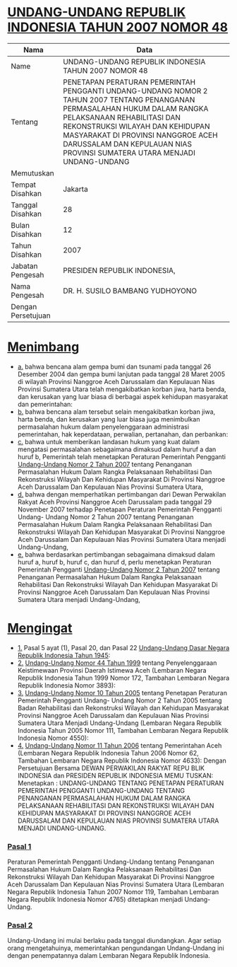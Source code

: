 # [UNDANG-UNDANG REPUBLIK INDONESIA TAHUN 2007 NOMOR 48](http://example.org/legal/peraturan/uu/2007/48)

| Nama | Data |
| ------ | ----- |
|Name|UNDANG-UNDANG REPUBLIK INDONESIA TAHUN 2007 NOMOR 48|
|Tentang| PENETAPAN PERATURAN PEMERINTAH PENGGANTI UNDANG-UNDANG NOMOR 2 TAHUN 2007 TENTANG PENANGANAN PERMASALAHAN HUKUM DALAM RANGKA PELAKSANAAN REHABILITASI DAN REKONSTRUKSI WILAYAH DAN KEHIDUPAN MASYARAKAT DI PROVINSI NANGGROE ACEH DARUSSALAM DAN KEPULAUAN NIAS PROVINSI SUMATERA UTARA MENJADI UNDANG-UNDANG|
|Memutuskan||
|Tempat Disahkan|Jakarta|
|Tanggal Disahkan|28|
|Bulan Disahkan|12|
|Tahun Disahkan|2007|
|Jabatan Pengesah|PRESIDEN REPUBLIK INDONESIA,|
|Nama Pengesah|DR. H. SUSILO BAMBANG YUDHOYONO|
|Dengan Persetujuan||
# [Menimbang](http://example.org/legal/peraturan/uu/2007/48/menimbang)

* [a.](http://example.org/legal/peraturan/uu/2007/48/menimbang/huruf/a) bahwa bencana alam gempa bumi dan tsunami pada tanggal 26 Desember 2004 dan gempa bumi lanjutan pada tanggal 28 Maret 2005 di wilayah Provinsi Nanggroe Aceh Darussalam dan Kepulauan Nias Provinsi Sumatera Utara telah mengakibatkan korban jiwa, harta benda, dan kerusakan yang luar biasa di berbagai aspek kehidupan masyarakat dan pemerintahan:
* [b.](http://example.org/legal/peraturan/uu/2007/48/menimbang/huruf/b) bahwa bencana alam tersebut selain mengakibatkan korban jiwa, harta benda, dan kerusakan yang luar biasa juga menimbulkan permasalahan hukum dalam penyelenggaraan administrasi pemerintahan, hak keperdataan, perwalian, pertanahan, dan perbankan:
* [c.](http://example.org/legal/peraturan/uu/2007/48/menimbang/huruf/c) bahwa untuk memberikan landasan hukum yang kuat dalam mengatasi permasalahan sebagaimana dimaksud dalam huruf a dan huruf b, Pemerintah telah menetapkan Peraturan Pemerintah Pengganti [Undang-Undang Nomor 2 Tahun 2007](http://example.org/legal/peraturan/uu/2007/2) tentang Penanganan Permasalahan Hukum Dalam Rangka Pelaksanaan Rehabilitasi Dan Rekonstruksi Wilayah Dan Kehidupan Masyarakat Di Provinsi Nanggroe Aceh Darussalam Dan Kepulauan Nias Provinsi Sumatera Utara,
* [d.](http://example.org/legal/peraturan/uu/2007/48/menimbang/huruf/d) bahwa dengan memperhatikan pertimbangan dari Dewan Perwakilan Rakyat Aceh Provinsi Nanggroe Aceh Darussalam pada tanggal 29 November 2007 terhadap Penetapan Peraturan Pemerintah Pengganti Undang- Undang Nomor 2 Tahun 2007 tentang Penanganan Permasalahan Hukum Dalam Rangka Pelaksanaan Rehabilitasi Dan Rekonstruksi Wilayah Dan Kehidupan Masyarakat Di Provinsi Nanggroe Aceh Darussalam Dan Kepulauan Nias Provinsi Sumatera Utara menjadi Undang-Undang,
* [e.](http://example.org/legal/peraturan/uu/2007/48/menimbang/huruf/e) bahwa berdasarkan pertimbangan sebagaimana dimaksud dalam huruf a, huruf b, huruf c, dan huruf d, perlu menetapkan Peraturan Pemerintah Pengganti [Undang-Undang Nomor 2 Tahun 2007](http://example.org/legal/peraturan/uu/2007/2) tentang Penanganan Permasalahan Hukum Dalam Rangka Pelaksanaan Rehabilitasi Dan Rekonstruksi Wilayah Dan Kehidupan Masyarakat Di Provinsi Nanggroe Aceh Darussalam Dan Kepulauan Nias Provinsi Sumatera Utara menjadi Undang-Undang,
# [Mengingat](http://example.org/legal/peraturan/uu/2007/48/mengingat)

* [1.](http://example.org/legal/peraturan/uu/2007/48/mengingat/huruf/0001) Pasal 5 ayat (1), Pasal 20, dan Pasal 22 [Undang-Undang Dasar Negara Republik Indonesia Tahun 1945](http://example.org/legal/peraturan/uu):
* [2.](http://example.org/legal/peraturan/uu/2007/48/mengingat/huruf/0002) [Undang-Undang Nomor 44 Tahun 1999](http://example.org/legal/peraturan/uu/1999/44) tentang Penyelenggaraan Keistimewaan Provinsi Daerah Istimewa Aceh (Lembaran Negara Republik Indonesia Tahun 1999 Nomor 172, Tambahan Lembaran Negara Republik Indonesia Nomor 3893):
* [3.](http://example.org/legal/peraturan/uu/2007/48/mengingat/huruf/0003) [Undang-Undang Nomor 10 Tahun 2005](http://example.org/legal/peraturan/uu/2005/10) tentang Penetapan Peraturan Pemerintah Pengganti Undang- Undang Nomor 2 Tahun 2005 tentang Badan Rehabilitasi dan Rekonstruksi Wilayah dan Kehidupan Masyarakat Provinsi Nanggroe Aceh Darussalam dan Kepulauan Nias Provinsi Sumatera Utara Menjadi Undang-Undang (Lembaran Negara Republik Indonesia Tahun 2005 Nomor 111, Tambahan Lembaran Negara Republik Indonesia Nomor 4550):
* [4.](http://example.org/legal/peraturan/uu/2007/48/mengingat/huruf/0004) [Undang-Undang Nomor 11 Tahun 2006](http://example.org/legal/peraturan/uu/2006/11) tentang Pemerintahan Aceh (Lembaran Negara Republik Indonesia Tahun 2006 Nomor 62, Tambahan Lembaran Negara Republik Indonesia Nomor 4633): Dengan Persetujuan Bersama DEWAN PERWAKILAN RAKYAT REPU BLIK INDONESIA dan PRESIDEN REPUBLIK INDONESIA MEMU TUSKAN: Menetapkan : UNDANG-UNDANG TENTANG PENETAPAN PERATURAN PEMERINTAH PENGGANTI UNDANG-UNDANG TENTANG PENANGANAN PERMASALAHAN HUKUM DALAM RANGKA PELAKSANAAN REHABILITASI DAN REKONSTRUKSI WILAYAH DAN KEHIDUPAN MASYARAKAT DI PROVINSI NANGGROE ACEH DARUSSALAM DAN KEPULAUAN NIAS PROVINSI SUMATERA UTARA MENJADI UNDANG-UNDANG.

### [Pasal 1](http://example.org/legal/peraturan/uu/2007/48/pasal/0001)
Peraturan Pemerintah Pengganti Undang-Undang tentang Penanganan Permasalahan Hukum Dalam Rangka Pelaksanaan Rehabilitasi Dan Rekonstruksi Wilayah Dan Kehidupan Masyarakat Di Provinsi Nanggroe Aceh Darussalam Dan Kepulauan Nias Provinsi Sumatera Utara (Lembaran Negara Republik Indonesia Tahun 2007 Nomor 119, Tambahan Lembaran Negara Republik Indonesia Nomor 4765) ditetapkan menjadi Undang-Undang.


### [Pasal 2](http://example.org/legal/peraturan/uu/2007/48/pasal/0002)
Undang-Undang ini mulai berlaku pada tanggal diundangkan. Agar setiap orang mengetahuinya, memerintahkan pengundangan Undang-Undang ini dengan penempatannya dalam Lembaran Negara Republik Indonesia.
